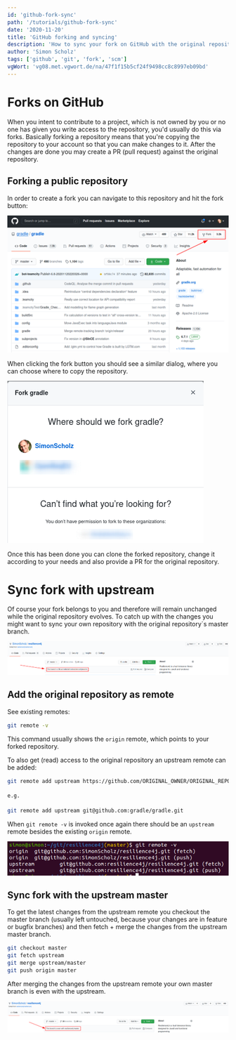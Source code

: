 ```yaml
---
id: 'github-fork-sync'
path: '/tutorials/github-fork-sync'
date: '2020-11-20'
title: 'GitHub forking and syncing'
description: 'How to sync your fork on GitHub with the original repository'
author: 'Simon Scholz'
tags: ['github', 'git', 'fork', 'scm']
vgWort: 'vg08.met.vgwort.de/na/47f1f15b5cf24f9498cc8c8997eb09bd'
---
```


# Forks on GitHub

When you intent to contribute to a project, which is not owned by you or no one has given you write access to the repository, you'd usually do this via forks.
Basically forking a repository means that you're copying the repository to your account so that you can make changes to it.
After the changes are done you may create a PR (pull request) against the original repository.

## Forking a public repository

In order to create a fork you can navigate to this repository and hit the fork button:

![GitHub fork button](./fork-button-github.png)

When clicking the fork button you should see a similar dialog, where you can choose where to copy the repository.

![GitHub fork button](./fork-dialog-github.png)

Once this has been done you can clone the forked repository, change it according to your needs and also provide a PR for the original repository.

# Sync fork with upstream

Of course your fork belongs to you and therefore will remain unchanged while the original repository evolves.
To catch up with the changes you might want to sync your own repository with the original repository`s master branch.

![Branch behind forked repo](./branch-behind-forked-repo.png)

## Add the original repository as remote

See existing remotes:

```bash
git remote -v
```

This command usually shows the `origin` remote, which points to your forked repository.

To also get (read) access to the original repository an upstream remote can be added:

```bash
git remote add upstream https://github.com/ORIGINAL_OWNER/ORIGINAL_REPOSITORY.git

e.g.

git remote add upstream git@github.com:gradle/gradle.git
```

When `git remote -v` is invoked once again there should be an `upstream` remote besides the existing `origin` remote.

![git remote -v command](./git-remote-v.png)

## Sync fork with the upstream master

To get the latest changes from the upstream remote you checkout the master branch (usually left untouched, because your changes are in feature or bugfix branches) and then fetch + merge the changes from the upstream master branch.

```bash
git checkout master
git fetch upstream
git merge upstream/master
git push origin master
```

After merging the changes from the upstream remote your own master branch is even with the upstream.

![Branch even with forked repo](./branch-even-forked-repo.png)
